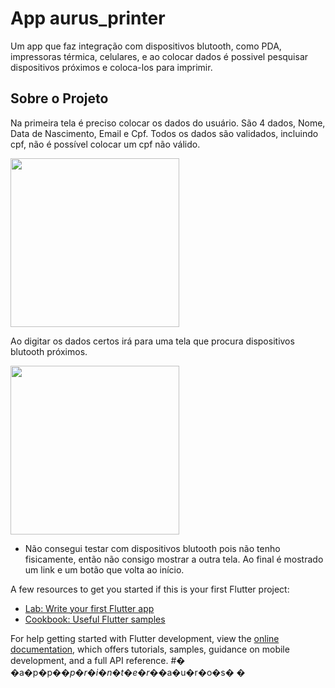 # App aurus_printer

Um app que faz integração com dispositivos blutooth, como PDA, impressoras térmica, celulares, e ao colocar dados é possivel pesquisar dispositivos próximos e coloca-los para imprimir.

## Sobre o Projeto

Na primeira tela é preciso colocar os dados do usuário.
São 4 dados, Nome, Data de Nascimento, Email e Cpf. 
Todos os dados são validados, incluindo cpf, não é possível colocar um cpf não válido.

<img src="https://github.com/NSuzano/app_printer_aurus/blob/main/assets/images/Screenshot_1681670792.png" width="270"> 

Ao digitar os dados certos irá para uma tela que procura dispositivos blutooth próximos.

<img src="https://github.com/NSuzano/app_printer_aurus/blob/main/assets/images/Screenshot_1681670827.png" width="270"> 


* Não consegui testar com dispositivos blutooth pois não tenho fisicamente, então não consigo mostrar a outra tela.
Ao final é mostrado um link e um botão que volta ao início.

A few resources to get you started if this is your first Flutter project:

- [Lab: Write your first Flutter app](https://docs.flutter.dev/get-started/codelab)
- [Cookbook: Useful Flutter samples](https://docs.flutter.dev/cookbook)

For help getting started with Flutter development, view the
[online documentation](https://docs.flutter.dev/), which offers tutorials,
samples, guidance on mobile development, and a full API reference.
#� �a�p�p�_�p�r�i�n�t�e�r�_�a�u�r�o�s�
�
